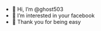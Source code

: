 - 👋 Hi, I’m @ghost503
- 👀 I’m interested in your facebook
- 🤏 Thank you for being easy

<!---
ghost503/ghost503 is a ✨ special ✨ repository because its `README.md` (this file) appears on your GitHub profile.
You can click the Preview link to take a look at your changes.
--->
